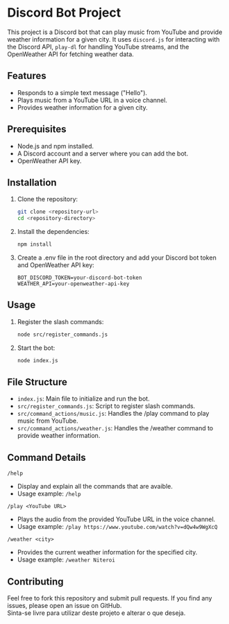 # Discord Bot Project

This project is a Discord bot that can play music from YouTube and provide weather information for a given city. It uses `discord.js` for interacting with the Discord API, `play-dl` for handling YouTube streams, and the OpenWeather API for fetching weather data.

## Features

- Responds to a simple text message ("Hello").
- Plays music from a YouTube URL in a voice channel.
- Provides weather information for a given city.

## Prerequisites

- Node.js and npm installed.
- A Discord account and a server where you can add the bot.
- OpenWeather API key.

## Installation

1. Clone the repository:
   ```sh
   git clone <repository-url>
   cd <repository-directory>
    ```
2. Install the dependencies:

    ```sh
    npm install
    ```
   
3. Create a .env file in the root directory and add your Discord bot token and OpenWeather API key:
    ```env
    BOT_DISCORD_TOKEN=your-discord-bot-token
    WEATHER_API=your-openweather-api-key
    ```
## Usage
1. Register the slash commands:
    ```sh
    node src/register_commands.js
    ```
2. Start the bot:
    ```sh
    node index.js
    ```
## File Structure
- `index.js`: Main file to initialize and run the bot.
- `src/register_commands.js`: Script to register slash commands.
- `src/command_actions/music.js`: Handles the /play command to play music from YouTube.
- `src/command_actions/weather.js`: Handles the /weather command to provide weather information.
## Command Details
`/help`
- Display and explain all the commands that are avaible.
- Usage example: `/help`

`/play <YouTube URL>`
- Plays the audio from the provided YouTube URL in the voice channel.
- Usage example: `/play https://www.youtube.com/watch?v=dQw4w9WgXcQ`

`/weather <city>`
- Provides the current weather information for the specified city.
- Usage example: `/weather Niteroi`

## Contributing
Feel free to fork this repository and submit pull requests. If you find any issues, please open an issue on GitHub.
<br>Sinta-se livre para utilizar deste projeto e alterar o que deseja.
